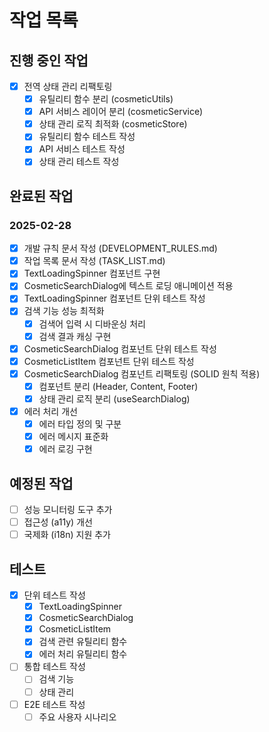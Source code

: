 # 작업 목록

## 진행 중인 작업
- [x] 전역 상태 관리 리팩토링
  - [x] 유틸리티 함수 분리 (cosmeticUtils)
  - [x] API 서비스 레이어 분리 (cosmeticService)
  - [x] 상태 관리 로직 최적화 (cosmeticStore)
  - [x] 유틸리티 함수 테스트 작성
  - [x] API 서비스 테스트 작성
  - [x] 상태 관리 테스트 작성

## 완료된 작업
### 2025-02-28
- [x] 개발 규칙 문서 작성 (DEVELOPMENT_RULES.md)
- [x] 작업 목록 문서 작성 (TASK_LIST.md)
- [x] TextLoadingSpinner 컴포넌트 구현
- [x] CosmeticSearchDialog에 텍스트 로딩 애니메이션 적용
- [x] TextLoadingSpinner 컴포넌트 단위 테스트 작성
- [x] 검색 기능 성능 최적화
  - [x] 검색어 입력 시 디바운싱 처리
  - [x] 검색 결과 캐싱 구현
- [x] CosmeticSearchDialog 컴포넌트 단위 테스트 작성
- [x] CosmeticListItem 컴포넌트 단위 테스트 작성
- [x] CosmeticSearchDialog 컴포넌트 리팩토링 (SOLID 원칙 적용)
  - [x] 컴포넌트 분리 (Header, Content, Footer)
  - [x] 상태 관리 로직 분리 (useSearchDialog)
- [x] 에러 처리 개선
  - [x] 에러 타입 정의 및 구분
  - [x] 에러 메시지 표준화
  - [x] 에러 로깅 구현

## 예정된 작업
- [ ] 성능 모니터링 도구 추가
- [ ] 접근성 (a11y) 개선
- [ ] 국제화 (i18n) 지원 추가

## 테스트
- [x] 단위 테스트 작성
  - [x] TextLoadingSpinner
  - [x] CosmeticSearchDialog
  - [x] CosmeticListItem
  - [x] 검색 관련 유틸리티 함수
  - [x] 에러 처리 유틸리티 함수
- [ ] 통합 테스트 작성
  - [ ] 검색 기능
  - [ ] 상태 관리
- [ ] E2E 테스트 작성
  - [ ] 주요 사용자 시나리오 